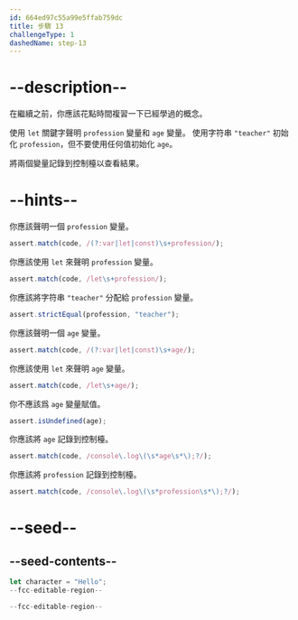 ```yaml
---
id: 664ed97c55a99e5ffab759dc
title: 步驟 13
challengeType: 1
dashedName: step-13
---
```


# --description--

在繼續之前，你應該花點時間複習一下已經學過的概念。

使用 `let` 關鍵字聲明 `profession` 變量和 `age` 變量。 使用字符串 `"teacher"` 初始化 `profession`，但不要使用任何值初始化 `age`。

將兩個變量記錄到控制檯以查看結果。

# --hints--

你應該聲明一個 `profession` 變量。

```js
assert.match(code, /(?:var|let|const)\s+profession/);
```

你應該使用 `let` 來聲明 `profession` 變量。

```js
assert.match(code, /let\s+profession/);
```

你應該將字符串 `"teacher"` 分配給 `profession` 變量。

```js
assert.strictEqual(profession, "teacher");
```

你應該聲明一個 `age` 變量。

```js
assert.match(code, /(?:var|let|const)\s+age/);
```

你應該使用 `let` 來聲明 `age` 變量。

```js
assert.match(code, /let\s+age/);
```

你不應該爲 `age` 變量賦值。

```js
assert.isUndefined(age);
```

你應該將 `age` 記錄到控制檯。

```js
assert.match(code, /console\.log\(\s*age\s*\);?/);
```

你應該將 `profession` 記錄到控制檯。

```js
assert.match(code, /console\.log\(\s*profession\s*\);?/);
```

# --seed--

## --seed-contents--

```js
let character = "Hello";
--fcc-editable-region--

--fcc-editable-region--
```
